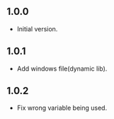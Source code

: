 ## 1.0.0

- Initial version.

## 1.0.1

- Add windows file(dynamic lib).

## 1.0.2

- Fix wrong variable being used.
